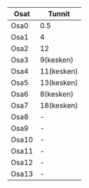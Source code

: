 Osat | Tunnit |
 --- | --- |
Osa0 | 0.5 |
Osa1 | 4 |
Osa2 | 12 |
Osa3 |9(kesken)|
Osa4 |11(kesken)|
Osa5 |13(kesken)|
Osa6 |8(kesken)|
Osa7 |18(kesken)|
Osa8 | - |
Osa9 | - |
Osa10 | - |
Osa11 | - |
Osa12 | - |
Osa13 | - |
